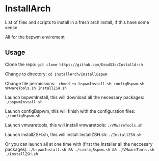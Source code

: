 # InstallArch

List of files and scripts to install in a fresh arch install, if this have some sense

All for the bspwm enviroment

## Usage
Clone the repo: ``` git clone https://github.com/DeadS3c/InstallArch ```

Change to directory: ``` cd InstallArch/InstallBspwm ```

Change file permissions: ``` chmod +x bspwmInstall.sh configBspwm.sh VMwareTools.sh InstallZSH.sh```

Launch bspwmInstall, this will download all the necessary packages: ``` ./bspwmInstall.sh ```

Launch configBspwm, this will finish with the configuration files: ``` ./configBspwm.sh ```

Launch vmwaretools, this will install vmwaretools: ``` ./VMwareTools.sh ```

Launch InstallZSH.sh, this will install InstallZSH.sh: ``` ./InstallZSH.sh ```

Or you can launch all at one time with (first the installer all the neccesary packages): ``` ./bspwmInstall.sh && ./configBspwm.sh && ./VMwareTools.sh ./InstallZSH.sh ``` 


